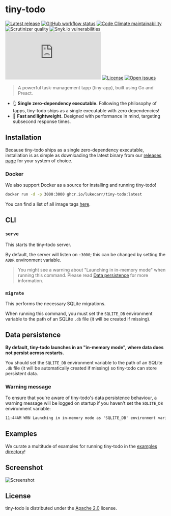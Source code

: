 # tiny-todo

[![Latest release](https://img.shields.io/github/v/release/lukecarr/tiny-todo?label=latest)](https://github.com/lukecarr/tiny-todo/releases/latest)
[![GitHub workflow status](https://img.shields.io/github/workflow/status/lukecarr/tiny-todo/Release)](https://github.com/lukecarr/tiny-todo/actions/workflows/release.yml)
[![Code Climate maintainability](https://img.shields.io/codeclimate/maintainability/lukecarr/tiny-todo)](https://codeclimate.com/github/lukecarr/tiny-todo/maintainability)
![Scrutinizer quality](https://img.shields.io/scrutinizer/quality/g/lukecarr/tiny-todo)
![Snyk.io vulnerabilities](https://img.shields.io/snyk/vulnerabilities/github/lukecarr/tiny-todo)
[![Matrix](https://img.shields.io/matrix/tiny-todo:matrix.org)](https://matrix.to/#/#tiny-todo:matrix.org)
[![License](https://img.shields.io/github/license/lukecarr/tiny-todo)](https://github.com/lukecarr/tiny-todo/blob/main/LICENSE)
[![Open issues](https://img.shields.io/github/issues-raw/lukecarr/tiny-todo)](https://github.com/lukecarr/tiny-todo/issues?q=is%3Aopen+is%3Aissue)

> A powerful task-management tapp (tiny-app), built using Go and Preact.

* 👆 **Single zero-dependency executable.** Following the philosophy of tapps, tiny-todo ships as a single executable with zero dependencies!
* 💪 **Fast and lightweight.** Designed with performance in mind, targeting subsecond response times.

## Installation

Because tiny-todo ships as a single zero-dependency executable, installation is as simple as downloading the latest binary from our [releases page](https://github.com/lukecarr/tiny-todo/releases) for your system of choice.

### Docker

We also support Docker as a source for installing and running tiny-todo!

```bash
docker run -d -p 3000:3000 ghcr.io/lukecarr/tiny-todo:latest
```

You can find a list of all image tags [here](https://github.com/lukecarr/tiny-todo/pkgs/container/tiny-todo/versions).

## CLI

### `serve`

This starts the tiny-todo server.

By default, the server will listen on `:3000`; this can be changed by setting the `ADDR` environment variable.

> You might see a warning about "Launching in in-memory mode" when running this command. Please read [Data persistence](#data-persistence) for more information.

### `migrate`

This performs the necessary SQLite migrations.

When running this command, you must set the `SQLITE_DB` environment variable to the path of an SQLite `.db` file (it will be created if missing).

## Data persistence

**By default, tiny-todo launches in an "in-memory mode", where data does not persist across restarts.**

You should set the `SQLITE_DB` environment variable to the path of an SQLite `.db` file (it will be automatically created if missing) so tiny-todo can store persistent data.

### Warning message

To ensure that you're aware of tiny-todo's data persistence behaviour, a warning message will be logged on startup if you haven't set the `SQLITE_DB` environment variable:

```txt
11:44AM WRN Launching in in-memory mode as 'SQLITE_DB' environment variable wasn't set. Data will be lost on shutdown! Hint="SQLITE_DB=todo.db ./tiny-todo serve"
```

## Examples

We curate a multitude of examples for running tiny-todo in the [examples directory](examples)!

## Screenshot

![Screenshot](https://user-images.githubusercontent.com/24438483/162187159-0ca6fdb3-7d03-4533-9731-9f1375462212.png)

## License

tiny-todo is distributed under the [Apache 2.0](LICENSE) license.
